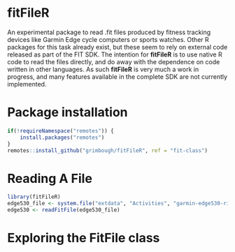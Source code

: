 # fitFileR

An experimental package to read .fit files produced by fitness tracking devices 
like Garmin Edge cycle computers or sports watches.  Other R packages for this task already exist,
but these seem to rely on external code released as part of the FIT SDK.  The intention
for **fitFileR** is to use native R code to read the files directly, and do away with
the dependence on code written in other languages. As such **fitFileR** is very much a work
in progress, and many features available in the complete SDK are not currently implemented.

# Package installation

```r
if(!requireNamespace("remotes")) {
    install.packages("remotes")
}
remotes::install_github("grimbough/fitFileR", ref = "fit-class")
```

# Reading A File

```r
library(fitFileR)
edge530_file <- system.file("extdata", "Activities", "garmin-edge530-ride.fit", package = "fitFileR")
edge530 <- readFitFile(edge530_file)
```

# Exploring the FitFile class

```r

```